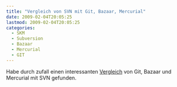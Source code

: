 ```yaml
---
title: "Vergleich von SVN mit Git, Bazaar, Mercurial"
date: 2009-02-04T20:05:25
lastmod: 2009-02-04T20:05:25
categories:
  - SKM
  - Subversion
  - Bazaar
  - Mercurial
  - GIT
---
```

Habe durch zufall einen interessanten [Vergleich](http://www.whygitisbetterthanx.com/) von Git, Bazaar und Mercurial mit SVN gefunden.
